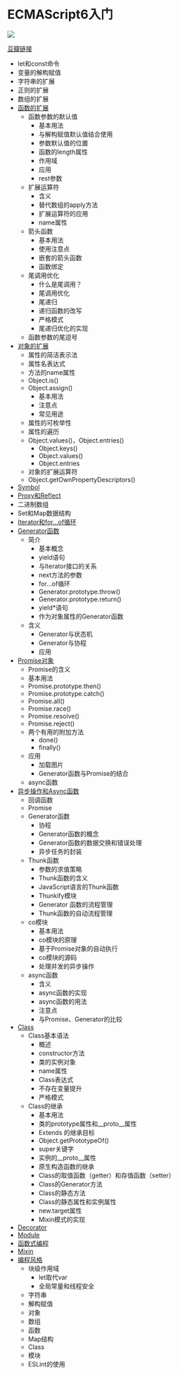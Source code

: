 # ECMAScript6入门
![](https://img3.doubanio.com/lpic/s28315395.jpg)

[豆瓣链接](https://book.douban.com/subject/25966265/)

- let和const命令
- 变量的解构赋值
- 字符串的扩展
- 正则的扩展
- 数组的扩展
- [函数的扩展][4]
    - 函数参数的默认值
      - 基本用法
      - 与解构赋值默认值结合使用
      - 参数默认值的位置
      - 函数的length属性
      - 作用域
      - 应用
      - rest参数
    - 扩展运算符
      - 含义
      - 替代数组的apply方法
      - 扩展运算符的应用
      - name属性
    - 箭头函数
      - 基本用法
      - 使用注意点
      - 嵌套的箭头函数
      - 函数绑定
    - 尾调用优化
      - 什么是尾调用？
      - 尾调用优化
      - 尾递归
      - 递归函数的改写
      - 严格模式
      - 尾递归优化的实现
    - 函数参数的尾逗号
- [对象的扩展][3]
  - 属性的简洁表示法
  - 属性名表达式
  - 方法的name属性
  - Object.is()
  - Object.assign()
    - 基本用法
    - 注意点
    - 常见用途
  - 属性的可枚举性
  - 属性的遍历
  - Object.values()，Object.entries()
    - Object.keys()
    - Object.values()
    - Object.entries
  - 对象的扩展运算符
  - Object.getOwnPropertyDescriptors()
- [Symbol][8]
- [Proxy和Reflect][9]
- 二进制数组
- Set和Map数据结构
- [Iterator和for...of循环][14]
- [Generator函数][5]
  - 简介
    - 基本概念
    - yield语句
    - 与Iterator接口的关系
    - next方法的参数
    - for...of循环
    - Generator.prototype.throw()
    - Generator.prototype.return()
    - yield*语句
    - 作为对象属性的Generator函数
  - 含义
    - Generator与状态机
    - Generator与协程
    - 应用
- [Promise对象][6]
  - Promise的含义
  - 基本用法
  - Promise.prototype.then()
  - Promise.prototype.catch()
  - Promise.all()
  - Promise.race()
  - Promise.resolve()
  - Promise.reject()
  - 两个有用的附加方法
    - done()
    - finally()
  - 应用
    - 加载图片
    - Generator函数与Promise的结合
  - async函数
- [异步操作和Async函数][7]
  - 回调函数
  - Promise
  - Generator函数
    - 协程
    - Generator函数的概念
    - Generator函数的数据交换和错误处理
    - 异步任务的封装
  - Thunk函数
    - 参数的求值策略
    - Thunk函数的含义
    - JavaScript语言的Thunk函数
    - Thunkify模块
    - Generator 函数的流程管理
    - Thunk函数的自动流程管理
  - co模块
    - 基本用法
    - co模块的原理
    - 基于Promise对象的自动执行
    - co模块的源码
    - 处理并发的异步操作
  - async函数
    - 含义
    - async函数的实现
    - async函数的用法
    - 注意点
    - 与Promise、Generator的比较
- [Class][2]
  - Class基本语法
    - 概述
    - constructor方法
    - 类的实例对象
    - name属性
    - Class表达式
    - 不存在变量提升
    - 严格模式
  - Class的继承
    - 基本用法
    - 类的prototype属性和\_\_proto\_\_属性
    - Extends 的继承目标
    - Object.getPrototypeOf()
    - super关键字
    - 实例的\_\_proto\_\_属性
    - 原生构造函数的继承
    - Class的取值函数（getter）和存值函数（setter）
    - Class的Generator方法
    - Class的静态方法
    - Class的静态属性和实例属性
    - new.target属性
    - Mixin模式的实现
- [Decorator][10]
- [Module][11]
- [函数式编程][12]
- [Mixin][13]
- [编程风格][1]
  - 块级作用域
    - let取代var
    - 全局常量和线程安全
  - 字符串
  - 解构赋值
  - 对象
  - 数组
  - 函数
  - Map结构
  - Class
  - 模块
  - ESLint的使用

[1]: coding-style.md
[2]: class.md
[3]: object-extend.md
[4]: function-extend.md
[5]: generator-function.md
[6]: promise-object.md
[7]: async.md
[8]: symbol.md
[9]: proxy-reflect.md
[10]: decorator.md
[11]: module.md
[12]: functional-programming.md
[13]: mixin.md
[14]: iterator.md
